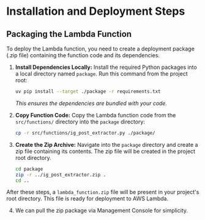 # Installation and Deployment Steps

## Packaging the Lambda Function

To deploy the Lambda function, you need to create a deployment package (.zip file) containing the function code and its dependencies.

1.  **Install Dependencies Locally:**
    Install the required Python packages into a local directory named `package`. Run this command from the project root:
    ```bash
    uv pip install --target ./package -r requirements.txt
    ```
    *This ensures the dependencies are bundled with your code.*

2.  **Copy Function Code:**
    Copy the Lambda function code from the `src/functions/` directory into the `package` directory:
    ```bash
    cp -r src/functions/ig_post_extractor.py ./package/
    ```

3.  **Create the Zip Archive:**
    Navigate into the `package` directory and create a zip file containing its contents. The zip file will be created in the project root directory.
    ```bash
    cd package
    zip -r ../ig_post_extractor.zip .
    cd ..
    ```

After these steps, a `lambda_function.zip` file will be present in your project's root directory. This file is ready for deployment to AWS Lambda.

4. We can pull the zip package via Management Console for simplicity.